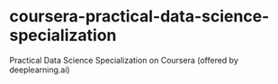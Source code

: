 # coursera-practical-data-science-specialization
Practical Data Science Specialization on Coursera (offered by deeplearning.ai)
